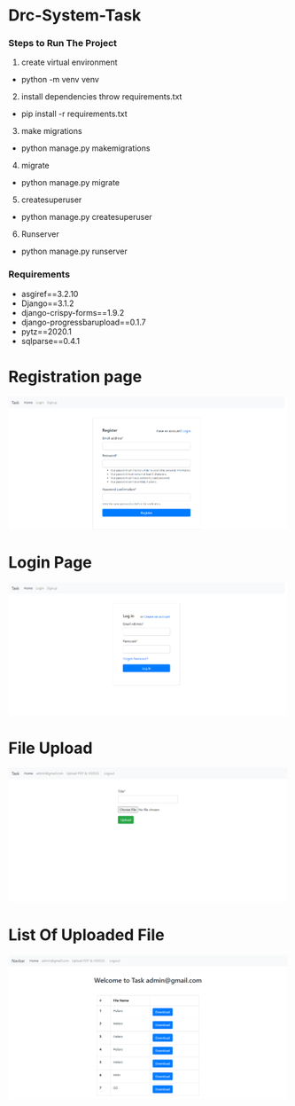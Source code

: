 # Drc-System-Task
### Steps to Run The Project
1. create virtual environment
- python -m venv venv
2. install dependencies throw requirements.txt
- pip install -r requirements.txt
3. make migrations 
- python manage.py makemigrations
4. migrate
- python manage.py migrate
5. createsuperuser
- python manage.py createsuperuser
6. Runserver
- python manage.py runserver


### Requirements
- asgiref==3.2.10
- Django==3.1.2
- django-crispy-forms==1.9.2
- django-progressbarupload==0.1.7
- pytz==2020.1
- sqlparse==0.4.1

# Registration page
![alt text](https://github.com/rajpatel-rp7/Drc-System-Task/blob/master/screeshoots/registration.png)

# Login Page
![alt text](https://github.com/rajpatel-rp7/Drc-System-Task/blob/master/screeshoots/login.png)

# File Upload
![alt text](https://github.com/rajpatel-rp7/Drc-System-Task/blob/master/screeshoots/file%20upload.png)

# List Of Uploaded File
![alt text](https://github.com/rajpatel-rp7/Drc-System-Task/blob/master/screeshoots/uploaded%20file.png)

